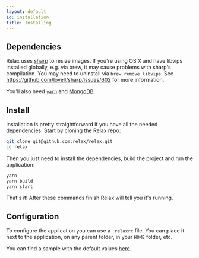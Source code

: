 ```yaml
---
layout: default
id: installation
title: Installing
---
```


## Dependencies

Relax uses [sharp](https://github.com/lovell/sharp) to resize images. If you're using OS X and have libvips installed globally, e.g. via brew, it may cause problems with sharp's compilation. You may need to uninstall via `brew remove libvips`. See https://github.com/lovell/sharp/issues/602 for more information.

You'll also need [`yarn`](https://yarnpkg.com) and [MongoDB](https://www.mongodb.org/).

## Install

Installation is pretty straightforward if you have all the needed dependencies. Start by cloning the Relax repo:

```bash
git clone git@github.com:relax/relax.git
cd relax
```

Then you just need to install the dependencies, build the project and run the application:

```bash
yarn
yarn build
yarn start
```

That's it! After these commands finish Relax will tell you it's running.

## Configuration

To configure the application you can use a `.relaxrc` file. You can place it next to the application, on any parent folder, in your `HOME` folder, etc.

You can find a sample with the default values [here](.relaxrc.sample).
